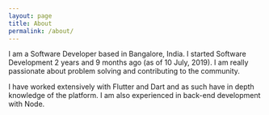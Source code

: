 ```yaml
---
layout: page
title: About
permalink: /about/
---
```


I am a Software Developer based in Bangalore, India. I started Software Development 2 years and 9 months ago (as of 10 July, 2019). I am really passionate about problem solving and contributing to the community.

I have worked extensively with Flutter and Dart and as such have in depth knowledge of the platform. I am also experienced in back-end development with Node.